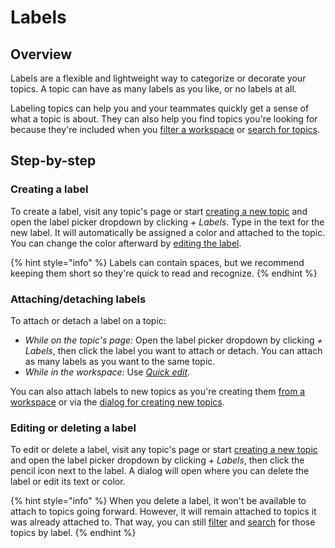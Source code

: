 # Labels

## Overview

Labels are a flexible and lightweight way to categorize or decorate your topics. A topic can have as many labels as you like, or no labels at all.

Labeling topics can help you and your teammates quickly get a sense of what a topic is about. They can also help you find topics you're looking for because they're included when you [filter a workspace](../finding-and-organizing-topics/workspace-filter.md) or [search for topics](../finding-and-organizing-topics/search-and-history.md).

## Step-by-step

### Creating a label

To create a label, visit any topic's page or start [creating a new topic](creating.md) and open the label picker dropdown by clicking _+ Labels_. Type in the text for the new label. It will automatically be assigned a color and attached to the topic. You can change the color afterward by [editing the label](labels.md#editing-a-label).

{% hint style="info" %}
Labels can contain spaces, but we recommend keeping them short so they're quick to read and recognize.
{% endhint %}

### Attaching/detaching labels

To attach or detach a label on a topic:

* _While on the topic's page:_ Open the label picker dropdown by clicking _+ Labels_, then click the label you want to attach or detach. You can attach as many labels as you want to the same topic.
* _While in the workspace:_ Use [_Quick edit_](selecting-and-editing-topics.md).

You can also attach labels to new topics as you're creating them [from a workspace](creating.md#creating-in-board-view) or via the [dialog for creating new topics](creating.md#creating-via-the-new-topic-dialog).

### Editing or deleting a label

To edit or delete a label, visit any topic's page or start [creating a new topic](creating.md) and open the label picker dropdown by clicking _+ Labels_, then click the pencil icon next to the label. A dialog will open where you can delete the label or edit its text or color.

{% hint style="info" %}
When you delete a label, it won't be available to attach to topics going forward. However, it will remain attached to topics it was already attached to. That way, you can still [filter](../finding-and-organizing-topics/workspace-filter.md) and [search](../finding-and-organizing-topics/search-and-history.md) for those topics by label.
{% endhint %}
